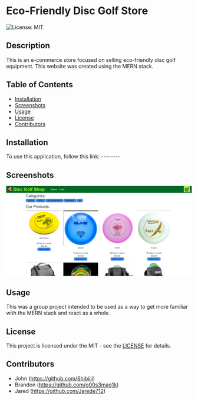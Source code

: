 # Eco-Friendly Disc Golf Store

![License: MIT](https://img.shields.io/badge/License-MIT-yellow.svg)

## Description

This is an e-commerce store focused on selling eco-friendly disc golf equipment. This website was created using the MERN stack.

## Table of Contents

- [Installation](#installation)
- [Screenshots](#screenshots)
- [Usage](#usage)
- [License](#license)
- [Contributors](#contributors)

## Installation

To use this application, follow this link: --------

## Screenshots

![Screenshot](/client/public/images/discgolfstore.png)

## Usage

This was a group project intended to be used as a way to get more familiar with the MERN stack and react as a whole.

## License

This project is licensed under the MIT - see the [LICENSE](https://opensource.org/licenses/MIT) for details.

## Contributors

- John (https://github.com/Shibiiii)
- Brandon (https://github.com/g00s3mag1k)
- Jared (https://github.com/Jarede712)
